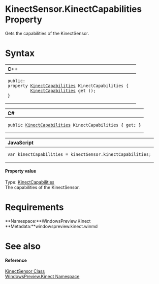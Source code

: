 KinectSensor.KinectCapabilities Property  
========================================  

Gets the capabilities of the KinectSensor. <span id="syntaxSection"></span>

Syntax  
======  

<table>
<colgroup>
<col width="100%" />
</colgroup>
<thead>
<tr class="header">
<th align="left">C++</th>
</tr>
</thead>
<tbody>
<tr class="odd">
<td align="left"><pre><code>public:  
property <a href="../../KinectCapabilities.md">KinectCapabilities</a> KinectCapabilities {  
         <a href="../../KinectCapabilities.md">KinectCapabilities</a> get ();  
}</code></pre></td>
</tr>
</tbody>
</table>

<table>
<colgroup>
<col width="100%" />
</colgroup>
<thead>
<tr class="header">
<th align="left">C#</th>
</tr>
</thead>
<tbody>
<tr class="odd">
<td align="left"><pre><code>public <a href="../../KinectCapabilities.md">KinectCapabilities</a> KinectCapabilities { get; }</code></pre></td>
</tr>
</tbody>
</table>

<table>
<colgroup>
<col width="100%" />
</colgroup>
<thead>
<tr class="header">
<th align="left">JavaScript</th>
</tr>
</thead>
<tbody>
<tr class="odd">
<td align="left"><pre><code>var kinectCapabilities = kinectSensor.kinectCapabilities;</code></pre></td>
</tr>
</tbody>
</table>

<span id="ID4EU"></span>
#### Property value  

Type: [KinectCapabilities](../../KinectCapabilities.md)  
 The capabilities of the KinectSensor.  

<span id="requirements"></span>

Requirements  
============  

**Namespace:**WindowsPreview.Kinect  
**Metadata:**windowspreview.kinect.winmd  

<span id="ID4ECB"></span>

See also  
========  

<span id="ID4EEB"></span>
#### Reference  

[KinectSensor Class](../../KinectSensor_Class.md)  
 [WindowsPreview.Kinect Namespace](../../../Kinect.md)  



<!--Please do not edit the data in the comment block below.-->
<!--
TOCTitle : KinectCapabilities Property
RLTitle : KinectSensor.KinectCapabilities Property
KeywordK : KinectCapabilities property
KeywordK : KinectSensor.KinectCapabilities property
KeywordF : WindowsPreview.Kinect.KinectSensor.KinectCapabilities
KeywordF : KinectSensor.KinectCapabilities
KeywordF : KinectCapabilities
KeywordF : WindowsPreview.Kinect.KinectSensor.KinectCapabilities
KeywordA : P:WindowsPreview.Kinect.KinectSensor.KinectCapabilities
AssetID : P:WindowsPreview.Kinect.KinectSensor.KinectCapabilities
Locale : en-us
CommunityContent : 1
APIType : Managed
APILocation : windowspreview.kinect.winmd
APIName : WindowsPreview.Kinect.KinectSensor.KinectCapabilities
TargetOS : Windows
TopicType : kbSyntax
DevLang : VB
DevLang : CSharp
DevLang : JavaScript
DevLang : C++
DocSet : K4Wv2
ProjType : K4Wv2Proj
Technology : Kinect for Windows
Product : Kinect for Windows SDK v2
productversion : 20
-->
